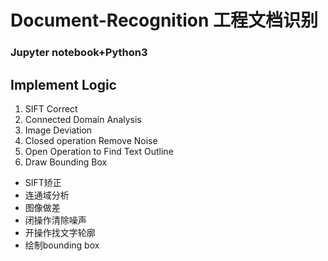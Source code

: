 # Document-Recognition 工程文档识别
### Jupyter notebook+Python3
## Implement Logic
1. SIFT Correct
2. Connected Domain Analysis
3. Image Deviation
4. Closed operation Remove Noise
5. Open Operation to Find Text Outline
6. Draw Bounding Box

* SIFT矫正
* 连通域分析
* 图像做差
* 闭操作清除噪声
* 开操作找文字轮廓
* 绘制bounding box
